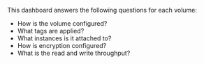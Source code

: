 This dashboard answers the following questions for each volume:

- How is the volume configured?
- What tags are applied?
- What instances is it attached to?
- How is encryption configured?
- What is the read and write throughput?
